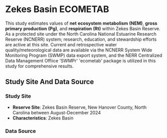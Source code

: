 # Zekes Basin ECOMETAB
This study estimates values of **net** **ecosystem** **metabolism** **(NEM)**, **gross** **primary** **production** **(Pg)**, and **respiration** **(Rt)** within Zekes Basin Reserve. As a protected site under the North Carolina National Estuarine Research Reserve (NCNERR) system; research, education, and stewardship efforts are active at this site. Current and retrospective water quality/meteorological data are available via the NCNERR System Wide Monitoring Program (SWMP) data export system, and the NERR Centralized Data Management Offiice 'SWMPr' 'ecometab' package is utilized in this study for comprehensive results. 

## Study Site And Data Source

### Study Site
- **Reserve Site**: Zekes Basin Reserve, New Hanover County, North Carolina between August-December 2024
- **Characteristics**: Zekes Basin 

### Data Source
